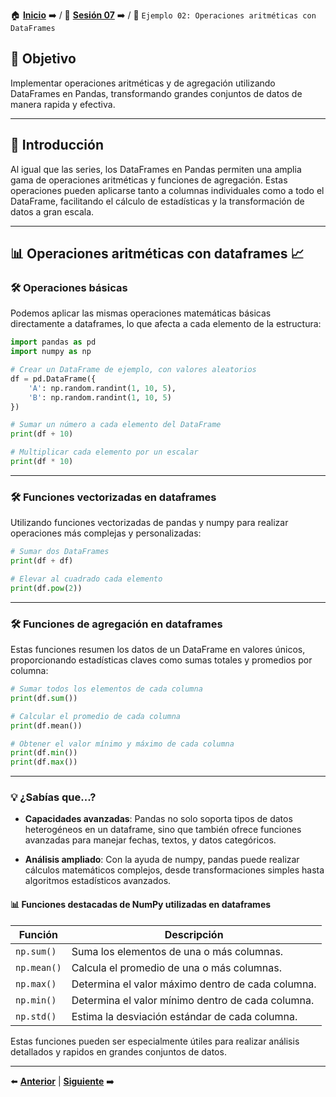 🏠 [**Inicio**](../../Readme.md) ➡️ / 📖 [**Sesión 07**](../Readme.md) ➡️ / 📝 `Ejemplo 02: Operaciones aritméticas con DataFrames`

## 🎯 Objetivo

Implementar operaciones aritméticas y de agregación utilizando DataFrames en Pandas, transformando grandes conjuntos de datos de manera rapida y efectiva.

---

## 🚀 Introducción

Al igual que las series, los DataFrames en Pandas permiten una amplia gama de operaciones aritméticas y funciones de agregación. Estas operaciones pueden aplicarse tanto a columnas individuales como a todo el DataFrame, facilitando el cálculo de estadísticas y la transformación de datos a gran escala.

---

## 📊 **Operaciones aritméticas con dataframes** 📈

### 🛠️ **Operaciones básicas**

Podemos aplicar las mismas operaciones matemáticas básicas directamente a dataframes, lo que afecta a cada elemento de la estructura:

```python
import pandas as pd
import numpy as np

# Crear un DataFrame de ejemplo, con valores aleatorios
df = pd.DataFrame({
    'A': np.random.randint(1, 10, 5),
    'B': np.random.randint(1, 10, 5)
})

# Sumar un número a cada elemento del DataFrame
print(df + 10)

# Multiplicar cada elemento por un escalar
print(df * 10)
```

---

### 🛠️ **Funciones vectorizadas en dataframes**

Utilizando funciones vectorizadas de pandas y numpy para realizar operaciones más complejas y personalizadas:

```python
# Sumar dos DataFrames
print(df + df)

# Elevar al cuadrado cada elemento
print(df.pow(2))
```

---

### 🛠️ **Funciones de agregación en dataframes**

Estas funciones resumen los datos de un DataFrame en valores únicos, proporcionando estadísticas claves como sumas totales y promedios por columna:

```python
# Sumar todos los elementos de cada columna
print(df.sum())

# Calcular el promedio de cada columna
print(df.mean())

# Obtener el valor mínimo y máximo de cada columna
print(df.min())
print(df.max())
```

---

### 💡 **¿Sabías que...?**

- **Capacidades avanzadas**: Pandas no solo soporta tipos de datos heterogéneos en un dataframe, sino que también ofrece funciones avanzadas para manejar fechas, textos, y datos categóricos.

- **Análisis ampliado**: Con la ayuda de numpy, pandas puede realizar cálculos matemáticos complejos, desde transformaciones simples hasta algoritmos estadísticos avanzados.

#### 📊 **Funciones destacadas de NumPy utilizadas en dataframes**

| Función | Descripción |
|---------|-------------|
| `np.sum()` | Suma los elementos de una o más columnas. |
| `np.mean()` | Calcula el promedio de una o más columnas. |
| `np.max()` | Determina el valor máximo dentro de cada columna. |
| `np.min()` | Determina el valor mínimo dentro de cada columna. |
| `np.std()` | Estima la desviación estándar de cada columna. |

Estas funciones pueden ser especialmente útiles para realizar análisis detallados y rapidos en grandes conjuntos de datos.

---

⬅️ [**Anterior**](../Readme.md) | [**Siguiente**](../Reto-01/Readme.md) ➡️
